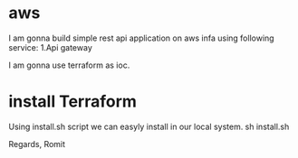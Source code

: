 # aws
I am gonna build simple rest api application on aws infa using following service:
1.Api gateway

I am gonna use terraform as ioc.

# install Terraform
Using install.sh script we can easyly install in our local system.
sh install.sh

Regards,
Romit
